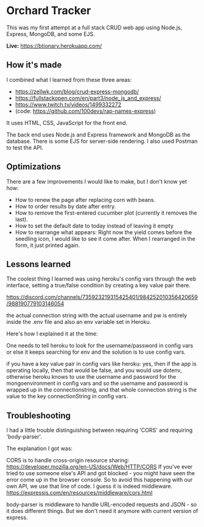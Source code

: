 # Orchard Tracker

This was my first attempt at a full stack CRUD web app using Node.js, Express, MongoDB, and some EJS.

**Live:** https://btionary.herokuapp.com/

## How it's made

I combined what I learned from these three areas:
* https://zellwk.com/blog/crud-express-mongodb/
* https://fullstackopen.com/en/part3/node_js_and_express/
* https://www.twitch.tv/videos/1499332272
* (code: https://github.com/100devs/rap-names-express)

It uses HTML, CSS, JavaScript for the front end. 

The back end uses Node.js and Express framework and MongoDB as the database. There is some EJS for server-side rendering. I also used Postman to test the API.

## Optimizations

There are a few improvements I would like to make, but I don't know yet how:

* How to renew the page after replacing corn with beans.
* How to order results by date after entry.
* How to remove the first-entered cucumber plot (currently it removes the last).
* How to set the default date to today instead of leaving it empty
* How to rearrange what appears: Right now the yield comes before the seedling icon, I would like to see it come after. When I rearranged in the form, it just printed again.

## Lessons learned

The coolest thing I learned was using heroku's config vars through the web interface, setting a true/false condition by creating a key value pair there. 

https://discord.com/channels/735923219315425401/984252010356420659/988190779103146054

the actual connection string with the actual username and pw is entirely inside the .env file and also an env variable set in Heroku.

Here's how I explained it at the time:

One needs to tell heroku to look for the username/password in config vars or else it keeps searching for env and the solution is to use config vars.

if you have a key value pair in config vars like heroku: yes, then if the app is operating locally, then that would be false, and you would use dotenv, otherwise heroku knows to use the username and password for the mongoenvironment in config vars
and so the username and password is wrapped up in the connectionstring, and that whole connection string is the value to the key connectionString in config vars.

## Troubleshooting
I had a little trouble distinguishing between requiring 'CORS' and requiring 'body-parser'.

The explanation I got was:

CORS is to handle cross-origin resource sharing: https://developer.mozilla.org/en-US/docs/Web/HTTP/CORS If you've ever tried to use someone else's API and got blocked - you might have seen the error come up in the browser console. So to avoid this happening with our own API, we use that line of code. I guess it is indeed middleware. https://expressjs.com/en/resources/middleware/cors.html

body-parser is middleware to handle URL-encoded requests and JSON - so it does different things. But we don't need it anymore with current version of express. 

